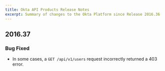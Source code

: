 ```yaml
---
title: Okta API Products Release Notes
excerpt: Summary of changes to the Okta Platform since Release 2016.36
---
```


## 2016.37

### Bug Fixed

* In some cases, a `GET /api/v1/users` request incorrectly returned a 403 error. <!-- OKTA-75861 -->
